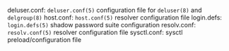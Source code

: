 deluser.conf: `deluser.conf(5)` configuration file for `deluser(8)` and `delgroup(8)`
host.conf: `host.conf(5)` resolver configuration file 
login.defs: `login.defs(5)` shadow password suite configuration
resolv.conf: `resolv.conf(5)` resolver configuration file
sysctl.conf: sysctl preload/configuration file
